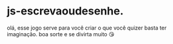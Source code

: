 # js-escrevaoudesenhe.
olá, esse jogo serve para você criar o que você quizer basta ter imaginação. boa sorte e se divirta muito 😘 
